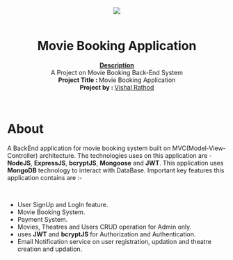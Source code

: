 <div align="center"><img src="https://blogger.googleusercontent.com/img/b/R29vZ2xl/AVvXsEgQD-FYPDH2Q6X81XGcUJ6-Oy-a-17ziURVMW77gmBymlxzakmCAappYekdxtr7yPFRuukkb_NNaD3pOcI_NJoqxt0qchl9c-z2xJ7xFTnk_G5LWnZ0N3F_pEiO3AhhBQMxn3OVKx0R8ze0UcdJNYAilqyP5y6HIkIvccgja2Gt0em8w7UVBe25FUeaPA/s200/movie-booking-application.png"></div>
<br>
<h1 align="center">Movie Booking Application</h1>
<p align="center">
    <strong><u>Description</u></strong>
    <br>A Project on Movie Booking Back-End System<br>
    <b>Project Title : </b>Movie Booking Application<br>
    <b>Project by : </b><a href="https://github.com/vishalok">Vishal Rathod</a>
</p>
<br/>

# About
A BackEnd application for movie booking system built on MVC(Model-View-Controller) architecture. The technologies uses on this application are - <b>NodeJS</b>, <b>ExpressJS</b>, <b>bcryptJS</b>, <b>Mongoose</b> and <b>JWT</b>. This application uses <b>MongoDB</b> technology to interact with DataBase. Important key features this application contains are :-

<br>

- User SignUp and LogIn feature.
- Movie Booking System.
- Payment System.
- Movies, Theatres and Users CRUD operation for Admin only.
- uses <b>JWT</b> and <b>bcryptJS</b> for Authorization and Authentication.
- Email Notification service on user registration, updation and theatre creation and updation.

